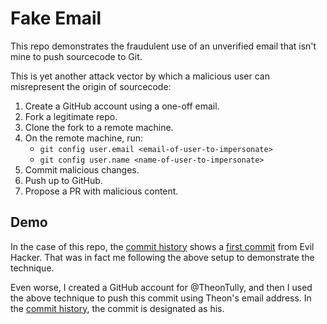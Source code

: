 # Fake Email

This repo demonstrates the fraudulent use of an unverified email that isn't mine
to push sourcecode to Git.

This is yet another attack vector by which a malicious user can misrepresent the
origin of sourcecode:

1. Create a GitHub account using a one-off email.
2. Fork a legitimate repo.
3. Clone the fork to a remote machine.
4. On the remote machine, run:
   * `git config user.email <email-of-user-to-impersonate>`
   * `git config user.name <name-of-user-to-impersonate>`
5. Commit malicious changes.
6. Push up to GitHub.
7. Propose a PR with malicious content.

## Demo

In the case of this repo, the [commit history](https://github.com/bendory/fake-email/commits/main) shows a [first commit](https://github.com/bendory/fake-email/commit/a25a11229686c607366eed7f201747de8a629a51) from Evil Hacker.
That was in fact me following the above setup to demonstrate the technique.

Even worse, I created a GitHub account for @TheonTully, and then I used the
above technique to push this commit using Theon's email address. In the
[commit history](https://github.com/bendory/fake-email/commits/main), the commit
is designated as his.
